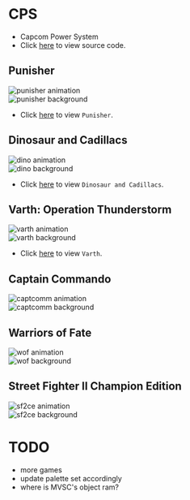 # CPS
* Capcom Power System
* Click [here](https://github.com/bombzj/arcade-sprite-viewer/tree/master/cps) to view source code.

## Punisher
![punisher animation](https://asv.bombzj.com/res/punisheranim.gif)<br/>
![punisher background](https://asv.bombzj.com/res/punishermap.png)<br/>

* Click [here](https://asv.bombzj.com/viewer.html?punisher) to view `Punisher`.

## Dinosaur and Cadillacs
![dino animation](https://asv.bombzj.com/res/animdino.gif)<br/>
![dino background](https://asv.bombzj.com/res/mapdino.png)<br/>

* Click [here](https://asv.bombzj.com/viewer.html?dino) to view `Dinosaur and Cadillacs`.

## Varth: Operation Thunderstorm
![varth animation](https://asv.bombzj.com/res/animvarth.gif)<br/>
![varth background](https://asv.bombzj.com/res/mapvarth.png)<br/>

* Click [here](https://asv.bombzj.com/viewer.html?varth) to view `Varth`.

## Captain Commando
![captcomm animation](https://asv.bombzj.com/res/animcapt.gif)<br/>
![captcomm background](https://asv.bombzj.com/res/mapcapt.png)<br/>

## Warriors of Fate
![wof animation](https://asv.bombzj.com/res/animwof.gif)<br/>
![wof background](https://asv.bombzj.com/res/mapwof.png)<br/>

## Street Fighter II Champion Edition
![sf2ce animation](https://asv.bombzj.com/res/animsf2ce.gif)<br/>
![sf2ce background](https://asv.bombzj.com/res/mapsf2ce.png)<br/>

# TODO
* more games
* update palette set accordingly
* where is MVSC's object ram?